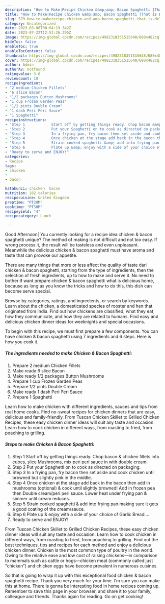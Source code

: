 ```yaml
---
description: "How to Make|Recipe Chicken &amp;amp; Bacon Spaghetti {That is Delicious"
title: "How to Make|Recipe Chicken &amp;amp; Bacon Spaghetti {That is Delicious"
slug: 579-how-to-makerecipe-chicken-and-amp-bacon-spaghetti-that-is-delicious
category: Uncategorized
date: 2023-03-06T00:04:19.342Z
date: 2023-07-22T12:52:26.295Z
image: https://img-global.cpcdn.com/recipes/4982318351515648/680x482cq70/chicken-bacon-spaghetti-recipe-main-photo.jpg
hideToc: false
enableToc: true
enableTocContent: false
thumbnail: https://img-global.cpcdn.com/recipes/4982318351515648/680x482cq70/chicken-bacon-spaghetti-recipe-main-photo.jpg
cover: https://img-global.cpcdn.com/recipes/4982318351515648/680x482cq70/chicken-bacon-spaghetti-recipe-main-photo.jpg
author: Admin
authorAv: notfound
ratingvalue: 3.6
reviewcount: 10
recipeingredient:
- "2 medium Chicken Fillets"
- "6 slice Bacon"
- "1/2 packages Button Mushrooms"
- "1 cup Frozen Garden Peas"
- "1/2 pints Double Cream"
- "1 dash Peri Peri Sauce"
- "1 Spaghetti"
recipeinstructions:
- "Step 1            Start off by getting things ready. Chop bacon &amp; chicken fillets into cubes, slice Mushrooms, mix peri peri sauce in with double cream."
- "Step 2            Put your Spaghetti on to cook as directed on packaging."
- "Step 3            In a frying pan, fry bacon then set aside and cook chicken until browned but slightly pink in the middle."
- "Step 4            Once chicken at the stage add back in the bacon then add in mushrooms (optional) &amp; cook until slightly browned! Add in frozen pea then Double cream/peri peri sauce. Lower heat under frying pan &amp; simmer until cream reduces."
- "Step 5            Strain cooked spaghetti &amp; add into frying pan making sure it gets a good coating of the cream/sauce."
- "Step 6            Plate up &amp; enjoy with a side of your choice of Garlic Bread...."
- "Ready to serve and ENJOY!"
categories:
- Recipe
tags:
- chicken
- 
- bacon

katakunci: chicken  bacon 
nutrition: 102 calories
recipecuisine: United Kingdom
preptime: "PT28M"
cooktime: "PT30M"
recipeyield: "4"
recipecategory: Lunch

---
```



Good Afternoon| You currently looking for a recipe idea chicken &amp; bacon spaghetti unique? The method of making is not difficult and not too easy. If wrong process it, the result will be tasteless and even unpleasant. Meanwhile the delicious chicken &amp; bacon spaghetti must have aroma and taste that can provoke our appetite.






There are many things that more or less affect the quality of taste dari chicken &amp; bacon spaghetti, starting from the type of ingredients, then the selection of fresh ingredients, up to how to make and serve it. No need to bother if want prepare chicken &amp; bacon spaghetti what is delicious home, because as long as you know the tricks and how to do this, this dish can become serve  special.


Browse by categories, ratings, and ingredients, or search by keywords. Learn about the chicken, a domesticated species of rooster and hen that originated from India. Find out how chickens are classified, what they eat, how they communicate, and how they are related to humans. Find easy and delicious chicken dinner ideas for weeknights and special occasions.


To begin with this recipe, we must first prepare a few components. You can have chicken &amp; bacon spaghetti using 7 ingredients and 6 steps. Here is how you cook it.

<!--inarticleads1-->

##### The ingredients needed to make Chicken &amp; Bacon Spaghetti:

1. Prepare 2 medium Chicken Fillets
1. Make ready 6 slice Bacon
1. Make ready 1/2 packages Button Mushrooms
1. Prepare 1 cup Frozen Garden Peas
1. Prepare 1/2 pints Double Cream
1. Make ready 1 dash Peri Peri Sauce
1. Prepare 1 Spaghetti


Learn how to make chicken with different ingredients, sauces and tips from real home cooks. Find no-sweat recipes for chicken dinners that are easy, delicious and family-friendly. From Tuscan Chicken Skillet to Grilled Chicken Recipes, these easy chicken dinner ideas will suit any taste and occasion. Learn how to cook chicken in different ways, from roasting to fried, from poaching to grilling. 

<!--inarticleads2-->

##### Steps to make Chicken &amp; Bacon Spaghetti:

1. Step 1            Start off by getting things ready. Chop bacon &amp; chicken fillets into cubes, slice Mushrooms, mix peri peri sauce in with double cream.
1. Step 2            Put your Spaghetti on to cook as directed on packaging.
1. Step 3            In a frying pan, fry bacon then set aside and cook chicken until browned but slightly pink in the middle.
1. Step 4            Once chicken at the stage add back in the bacon then add in mushrooms (optional) &amp; cook until slightly browned! Add in frozen pea then Double cream/peri peri sauce. Lower heat under frying pan &amp; simmer until cream reduces.
1. Step 5            Strain cooked spaghetti &amp; add into frying pan making sure it gets a good coating of the cream/sauce.
1. Step 6            Plate up &amp; enjoy with a side of your choice of Garlic Bread....
1. Ready to serve and ENJOY!

From Tuscan Chicken Skillet to Grilled Chicken Recipes, these easy chicken dinner ideas will suit any taste and occasion. Learn how to cook chicken in different ways, from roasting to fried, from poaching to grilling. Find out the best techniques, tips and recipes for each method and enjoy a delicious chicken dinner. Chicken is the most common type of poultry in the world. Owing to the relative ease and low cost of raising chickens—in comparison to mammals such as cattle or hogs—chicken meat (commonly called just &#34;chicken&#34;) and chicken eggs have become prevalent in numerous cuisines. 

So that is going to wrap it up with this exceptional food chicken &amp; bacon spaghetti recipe. Thank you very much for your time. I'm sure you can make this at home. There is gonna be interesting food in home recipes coming up. Remember to save this page in your browser, and share it to your family, colleague and friends. Thanks again for reading. Go on get cooking!

